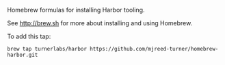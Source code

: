 Homebrew formulas for installing Harbor tooling.

See http://brew.sh for more about installing and using Homebrew.

To add this tap:

    brew tap turnerlabs/harbor https://github.com/mjreed-turner/homebrew-harbor.git


